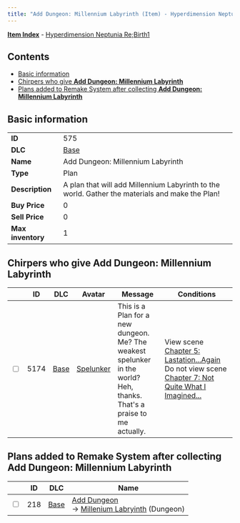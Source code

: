 ```yaml
---
title: "Add Dungeon: Millennium Labyrinth (Item) - Hyperdimension Neptunia Re;Birth1"
---
```


[**Item Index**](/neptunia/rb1/item/index.html) - [Hyperdimension Neptunia Re;Birth1](/neptunia/rb1)

## Contents

- [Basic information](#basic-information)
- [Chirpers who give **Add Dungeon: Millennium Labyrinth**](#chirpers-who-give-add-dungeon-millennium-labyrinth)
- [Plans added to Remake System after collecting **Add Dungeon: Millennium Labyrinth**](#plans-added-to-remake-system-after-collecting-add-dungeon-millennium-labyrinth)

## Basic information

|   |   |
| -- | -- |
| **ID** | 575 |
| **DLC** | [Base](/neptunia/rb1/dlc/1-base.html) |
| **Name** | Add Dungeon: Millennium Labyrinth |
| **Type** | Plan |
| **Description** | A plan that will add Millennium Labyrinth to the world. Gather the materials and make the Plan! |
| **Buy Price** | 0 |
| **Sell Price** | 0 |
| **Max inventory** | 1 |

## Chirpers who give **Add Dungeon: Millennium Labyrinth**

|    | ID | DLC | Avatar | Message | Conditions |
| -- | -- | --- | ------ | ------- | ---------- |
| <input type="checkbox" id="rb1-chirper-event-1-5174" class="trackbox" /> | 5174 | [Base](/neptunia/rb1/dlc/1-base.html) | [Spelunker](/neptunia/rb1/avatar/1-244-spelunker.html) | This is a Plan for a new dungeon.<br />Me? The weakest spelunker in the world?<br />Heh, thanks. That's a praise to me actually. | View scene [Chapter 5: Lastation...Again](/neptunia/rb1/scene/1-501-chapter-5-lastation-again.html)<br />Do not view scene [Chapter 7: Not Quite What I Imagined...](/neptunia/rb1/scene/1-701-chapter-7-not-quite-what-i-imagined.html) |

## Plans added to Remake System after collecting **Add Dungeon: Millennium Labyrinth**

|    | ID | DLC | Name |
| -- | -- | --- | ---- |
| <input type="checkbox" id="rb1-remake-1-218" class="trackbox" /> | 218 | [Base](/neptunia/rb1/dlc/1-base.html) | [Add Dungeon](/neptunia/rb1/remake/1-218-add-dungeon.html)<br />→ [Millenium Labryinth](/neptunia/rb1/dungeon/1-113-millenium-labryinth.html) (Dungeon) |